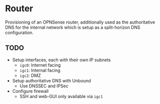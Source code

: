 # Router

Provisioning of an OPNSense router, additionally used as the authoritative DNS
for the internal network which is setup as a split-horizon DNS configuration.

## TODO

* Setup interfaces, each with their own IP subnets
  * `igc0`: Internet facing
  * `igc1`: Internal facing
  * `igc2`: DMZ
* Setup authoritative DNS with Unbound
  * Use DNSSEC and IPSec
* Configure firewall
  * SSH and web-GUI only available via `igc1`
